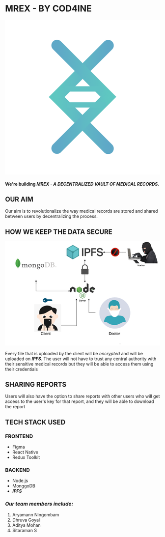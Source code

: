 # MREX - BY COD4INE

<p align="center">
  <img src="./logo.png" alt="Sublime's custom image"/>
</p>

#### We're building **_MREX - A DECENTRALIZED VAULT OF MEDICAL RECORDS._**

## OUR AIM

Our aim is to revolutionalize the way medical records are stored and shared between users by decentralizing the process.

## HOW WE KEEP THE DATA SECURE

<p align="center">
  <img src="./ipfs.png" alt="Sublime's custom image"/>
</p>

Every file that is uploaded by the client will be _encrypted_ and will be uploaded on **_IPFS_**. The user will not have to trust any central authority with their sensitive medical records but they will be able to access them using their credentials

## SHARING REPORTS

Users will also have the option to share reports with other users who will get access to the user's key for that report, and they will be able to download the report


## TECH STACK USED
  ### FRONTEND  
  - Figma
  - React Native  
  - Redux Toolkit
  ### BACKEND
  - Node.js
  - MonggoDB
  - **_IPFS_**

### **_Our team members include:_**

  1. Aryamann Ningombam
  2. Dhruva Goyal
  3. Aditya Mohan
  4. Sitaraman S
